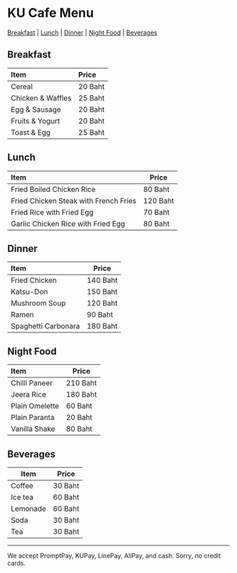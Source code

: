 # KU Cafe Menu
[Breakfast](#breakfast) | [Lunch](#lunch) | [Dinner](#dinner) | [Night Food](#night-food) | [Beverages](#beverages)

## Breakfast
| Item                             | Price    |
|:---------------------------------|:-------  |
|  Cereal                          |  20 Baht |
|  Chicken & Waffles               |  25 Baht | 
|  Egg & Sausage                   |  20 Baht |
|  Fruits & Yogurt                 |  20 Baht |
|  Toast & Egg                     |  25 Baht |

## Lunch 
| Item      |Price           |
|:----------|-----------------|
| Fried Boiled Chicken Rice | 80 Baht|
| Fried Chicken Steak with French Fries | 120 Baht|
| Fried Rice with Fried Egg | 70 Baht|
| Garlic Chicken Rice with Fried Egg | 80 Baht|

## Dinner
| Item                | Price    |
|:--------------------|----------|
| Fried Chicken       | 140 Baht |
| Katsu-Don           | 150 Baht |
| Mushroom Soup       | 120 Baht |
| Ramen               | 90 Baht  |
| Spaghetti Carbonara | 180 Baht |


## Night Food

| Item      | Price          |
|:----------|-----------------|
| Chilli Paneer | 210 Baht |
| Jeera Rice | 180 Baht |
| Plain Omelette | 60 Baht |
| Plain Paranta | 20 Baht |
| Vanilla Shake | 80 Baht |

## Beverages

|     Item      |     Price     |
| ------------- | ------------- |
| Coffee  | 30 Baht |
| Ice tea  | 60 Baht |
| Lemonade  | 60 Baht  |
| Soda  | 30 Baht |
| Tea  | 30 Baht |




---

We accept PromptPay, KUPay, LinePay, AliPay, and cash. Sorry, no credit cards.
